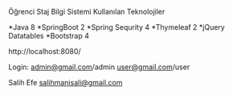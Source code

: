 Öğrenci Staj Bilgi Sistemi
Kullanılan Teknolojiler

*Java 8
*SpringBoot 2
*Spring Sequrity 4
*Thymeleaf 2
*jQuery Datatables
*Bootstrap 4


http://localhost:8080/

Login: 
admin@gmail.com/admin 
user@gmail.com/user


Salih Efe
salihmanisali@gmail.com
